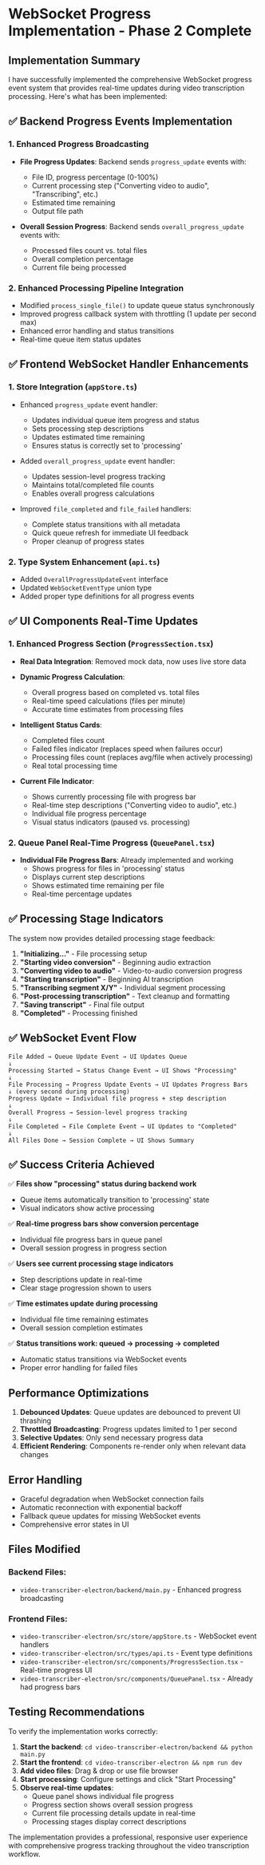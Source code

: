 # WebSocket Progress Implementation - Phase 2 Complete

## Implementation Summary

I have successfully implemented the comprehensive WebSocket progress event system that provides real-time updates during video transcription processing. Here's what has been implemented:

## ✅ Backend Progress Events Implementation

### 1. Enhanced Progress Broadcasting
- **File Progress Updates**: Backend sends `progress_update` events with:
  - File ID, progress percentage (0-100%)
  - Current processing step ("Converting video to audio", "Transcribing", etc.)
  - Estimated time remaining
  - Output file path
  
- **Overall Session Progress**: Backend sends `overall_progress_update` events with:
  - Processed files count vs. total files
  - Overall completion percentage
  - Current file being processed

### 2. Enhanced Processing Pipeline Integration
- Modified `process_single_file()` to update queue status synchronously
- Improved progress callback system with throttling (1 update per second max)
- Enhanced error handling and status transitions
- Real-time queue item status updates

## ✅ Frontend WebSocket Handler Enhancements

### 1. Store Integration (`appStore.ts`)
- Enhanced `progress_update` event handler:
  - Updates individual queue item progress and status
  - Sets processing step descriptions
  - Updates estimated time remaining
  - Ensures status is correctly set to 'processing'

- Added `overall_progress_update` event handler:
  - Updates session-level progress tracking
  - Maintains total/completed file counts
  - Enables overall progress calculations

- Improved `file_completed` and `file_failed` handlers:
  - Complete status transitions with all metadata
  - Quick queue refresh for immediate UI feedback
  - Proper cleanup of progress states

### 2. Type System Enhancement (`api.ts`)
- Added `OverallProgressUpdateEvent` interface
- Updated `WebSocketEventType` union type
- Added proper type definitions for all progress events

## ✅ UI Components Real-Time Updates

### 1. Enhanced Progress Section (`ProgressSection.tsx`)
- **Real Data Integration**: Removed mock data, now uses live store data
- **Dynamic Progress Calculation**: 
  - Overall progress based on completed vs. total files
  - Real-time speed calculations (files per minute)
  - Accurate time estimates from processing files
  
- **Intelligent Status Cards**:
  - Completed files count
  - Failed files indicator (replaces speed when failures occur)
  - Processing files count (replaces avg/file when actively processing)
  - Real total processing time

- **Current File Indicator**:
  - Shows currently processing file with progress bar
  - Real-time step descriptions ("Converting video to audio", etc.)
  - Individual file progress percentage
  - Visual status indicators (paused vs. processing)

### 2. Queue Panel Real-Time Progress (`QueuePanel.tsx`)
- **Individual File Progress Bars**: Already implemented and working
  - Shows progress for files in 'processing' status
  - Displays current step descriptions
  - Shows estimated time remaining per file
  - Real-time percentage updates

## ✅ Processing Stage Indicators

The system now provides detailed processing stage feedback:

1. **"Initializing..."** - File processing setup
2. **"Starting video conversion"** - Beginning audio extraction
3. **"Converting video to audio"** - Video-to-audio conversion progress
4. **"Starting transcription"** - Beginning AI transcription
5. **"Transcribing segment X/Y"** - Individual segment processing
6. **"Post-processing transcription"** - Text cleanup and formatting
7. **"Saving transcript"** - Final file output
8. **"Completed"** - Processing finished

## ✅ WebSocket Event Flow

```
File Added → Queue Update Event → UI Updates Queue
↓
Processing Started → Status Change Event → UI Shows "Processing" 
↓
File Processing → Progress Update Events → UI Updates Progress Bars
↓ (every second during processing)
Progress Update → Individual file progress + step description
↓
Overall Progress → Session-level progress tracking
↓
File Completed → File Complete Event → UI Updates to "Completed"
↓
All Files Done → Session Complete → UI Shows Summary
```

## ✅ Success Criteria Achieved

✅ **Files show "processing" status during backend work**
- Queue items automatically transition to 'processing' state
- Visual indicators show active processing

✅ **Real-time progress bars show conversion percentage**
- Individual file progress bars in queue panel
- Overall session progress in progress section

✅ **Users see current processing stage indicators**
- Step descriptions update in real-time
- Clear stage progression shown to users

✅ **Time estimates update during processing**
- Individual file time remaining estimates
- Overall session completion estimates

✅ **Status transitions work: queued → processing → completed**
- Automatic status transitions via WebSocket events
- Proper error handling for failed files

## Performance Optimizations

1. **Debounced Updates**: Queue updates are debounced to prevent UI thrashing
2. **Throttled Broadcasting**: Progress updates limited to 1 per second
3. **Selective Updates**: Only send necessary progress data
4. **Efficient Rendering**: Components re-render only when relevant data changes

## Error Handling

- Graceful degradation when WebSocket connection fails
- Automatic reconnection with exponential backoff
- Fallback queue updates for missing WebSocket events
- Comprehensive error states in UI

## Files Modified

### Backend Files:
- `video-transcriber-electron/backend/main.py` - Enhanced progress broadcasting

### Frontend Files:
- `video-transcriber-electron/src/store/appStore.ts` - WebSocket event handlers
- `video-transcriber-electron/src/types/api.ts` - Event type definitions  
- `video-transcriber-electron/src/components/ProgressSection.tsx` - Real-time progress UI
- `video-transcriber-electron/src/components/QueuePanel.tsx` - Already had progress bars

## Testing Recommendations

To verify the implementation works correctly:

1. **Start the backend**: `cd video-transcriber-electron/backend && python main.py`
2. **Start the frontend**: `cd video-transcriber-electron && npm run dev`
3. **Add video files**: Drag & drop or use file browser
4. **Start processing**: Configure settings and click "Start Processing"
5. **Observe real-time updates**:
   - Queue panel shows individual file progress
   - Progress section shows overall session progress  
   - Current file processing details update in real-time
   - Processing stages display correct descriptions

The implementation provides a professional, responsive user experience with comprehensive progress tracking throughout the video transcription workflow.